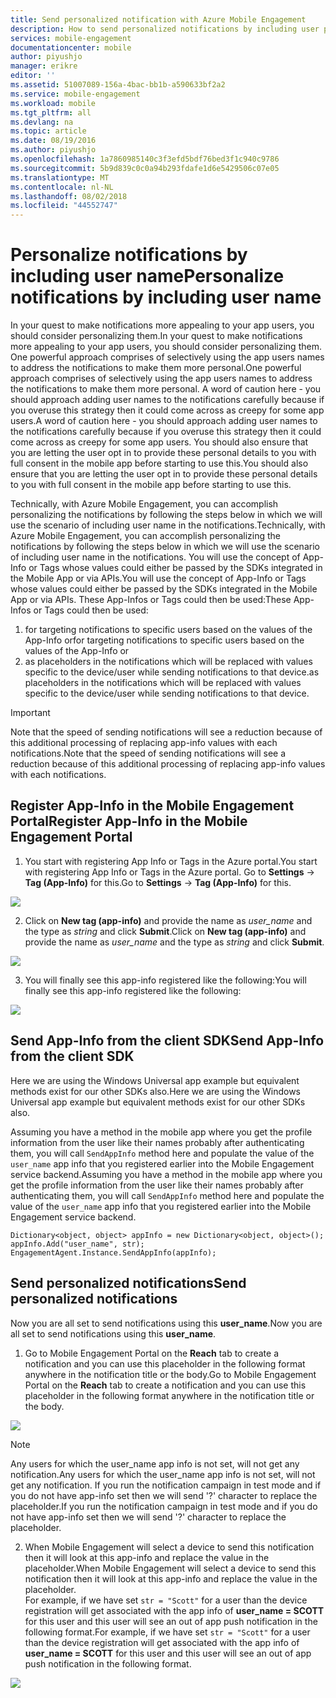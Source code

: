 ```yaml
---
title: Send personalized notification with Azure Mobile Engagement
description: How to send personalized notifications by including user profile information in the notifications like their names
services: mobile-engagement
documentationcenter: mobile
author: piyushjo
manager: erikre
editor: ''
ms.assetid: 51007089-156a-4bac-bb1b-a590633bf2a2
ms.service: mobile-engagement
ms.workload: mobile
ms.tgt_pltfrm: all
ms.devlang: na
ms.topic: article
ms.date: 08/19/2016
ms.author: piyushjo
ms.openlocfilehash: 1a7860985140c3f3efd5bdf76bed3f1c940c9786
ms.sourcegitcommit: 5b9d839c0c0a94b293fdafe1d6e5429506c07e05
ms.translationtype: MT
ms.contentlocale: nl-NL
ms.lasthandoff: 08/02/2018
ms.locfileid: "44552747"
---
```

# <a name="personalize-notifications-by-including-user-name"></a><span data-ttu-id="a73e7-103">Personalize notifications by including user name</span><span class="sxs-lookup"><span data-stu-id="a73e7-103">Personalize notifications by including user name</span></span>
<span data-ttu-id="a73e7-104">In your quest to make notifications more appealing to your app users, you should consider personalizing them.</span><span class="sxs-lookup"><span data-stu-id="a73e7-104">In your quest to make notifications more appealing to your app users, you should consider personalizing them.</span></span> <span data-ttu-id="a73e7-105">One powerful approach comprises of selectively using the app users names to address the notifications to make them more personal.</span><span class="sxs-lookup"><span data-stu-id="a73e7-105">One powerful approach comprises of selectively using the app users names to address the notifications to make them more personal.</span></span> <span data-ttu-id="a73e7-106">A word of caution here - you should approach adding user names to the notifications carefully because if you overuse this strategy then it could come across as creepy for some app users.</span><span class="sxs-lookup"><span data-stu-id="a73e7-106">A word of caution here - you should approach adding user names to the notifications carefully because if you overuse this strategy then it could come across as creepy for some app users.</span></span> <span data-ttu-id="a73e7-107">You should also ensure that you are letting the user opt in to provide these personal details to you with full consent in the mobile app before starting to use this.</span><span class="sxs-lookup"><span data-stu-id="a73e7-107">You should also ensure that you are letting the user opt in to provide these personal details to you with full consent in the mobile app before starting to use this.</span></span> 

<span data-ttu-id="a73e7-108">Technically, with Azure Mobile Engagement, you can accomplish personalizing the notifications by following the steps below in which we will use the scenario of including user name in the notifications.</span><span class="sxs-lookup"><span data-stu-id="a73e7-108">Technically, with Azure Mobile Engagement, you can accomplish personalizing the notifications by following the steps below in which we will use the scenario of including user name in the notifications.</span></span> <span data-ttu-id="a73e7-109">You will use the concept of App-Info or Tags whose values could either be passed by the SDKs integrated in the Mobile App or via APIs.</span><span class="sxs-lookup"><span data-stu-id="a73e7-109">You will use the concept of App-Info or Tags whose values could either be passed by the SDKs integrated in the Mobile App or via APIs.</span></span> <span data-ttu-id="a73e7-110">These App-Infos or Tags could then be used:</span><span class="sxs-lookup"><span data-stu-id="a73e7-110">These App-Infos or Tags could then be used:</span></span>

1. <span data-ttu-id="a73e7-111">for targeting notifications to specific users based on the values of the App-Info or</span><span class="sxs-lookup"><span data-stu-id="a73e7-111">for targeting notifications to specific users based on the values of the App-Info or</span></span> 
2. <span data-ttu-id="a73e7-112">as placeholders in the notifications which will be replaced with values specific to the device/user while sending notifications to that device.</span><span class="sxs-lookup"><span data-stu-id="a73e7-112">as placeholders in the notifications which will be replaced with values specific to the device/user while sending notifications to that device.</span></span> 

> [!IMPORTANT]
> <span data-ttu-id="a73e7-113">Note that the speed of sending notifications will see a reduction because of this additional processing of replacing app-info values with each notifications.</span><span class="sxs-lookup"><span data-stu-id="a73e7-113">Note that the speed of sending notifications will see a reduction because of this additional processing of replacing app-info values with each notifications.</span></span> 
> 
> 

## <a name="register-app-info-in-the-mobile-engagement-portal"></a><span data-ttu-id="a73e7-114">Register App-Info in the Mobile Engagement Portal</span><span class="sxs-lookup"><span data-stu-id="a73e7-114">Register App-Info in the Mobile Engagement Portal</span></span>
1) <span data-ttu-id="a73e7-115">You start with registering App Info or Tags in the Azure portal.</span><span class="sxs-lookup"><span data-stu-id="a73e7-115">You start with registering App Info or Tags in the Azure portal.</span></span> <span data-ttu-id="a73e7-116">Go to **Settings** -> **Tag (App-Info)** for this.</span><span class="sxs-lookup"><span data-stu-id="a73e7-116">Go to **Settings** -> **Tag (App-Info)** for this.</span></span>  

![][1]    

2) <span data-ttu-id="a73e7-117">Click on **New tag (app-info)** and provide the name as *user_name* and the type as *string* and click **Submit**.</span><span class="sxs-lookup"><span data-stu-id="a73e7-117">Click on **New tag (app-info)** and provide the name as *user_name* and the type as *string* and click **Submit**.</span></span> 

![][2]

3) <span data-ttu-id="a73e7-118">You will finally see this app-info registered like the following:</span><span class="sxs-lookup"><span data-stu-id="a73e7-118">You will finally see this app-info registered like the following:</span></span>

![][3]

## <a name="send-app-info-from-the-client-sdk"></a><span data-ttu-id="a73e7-119">Send App-Info from the client SDK</span><span class="sxs-lookup"><span data-stu-id="a73e7-119">Send App-Info from the client SDK</span></span>
<span data-ttu-id="a73e7-120">Here we are using the Windows Universal app example but equivalent methods exist for our other SDKs also.</span><span class="sxs-lookup"><span data-stu-id="a73e7-120">Here we are using the Windows Universal app example but equivalent methods exist for our other SDKs also.</span></span> 

<span data-ttu-id="a73e7-121">Assuming you have a method in the mobile app where you get the profile information from the user like their names probably after authenticating them, you will call `SendAppInfo` method here and populate the value of the `user_name` app info that you registered earlier into the Mobile Engagement service backend.</span><span class="sxs-lookup"><span data-stu-id="a73e7-121">Assuming you have a method in the mobile app where you get the profile information from the user like their names probably after authenticating them, you will call `SendAppInfo` method here and populate the value of the `user_name` app info that you registered earlier into the Mobile Engagement service backend.</span></span> 

    Dictionary<object, object> appInfo = new Dictionary<object, object>();
    appInfo.Add("user_name", str);
    EngagementAgent.Instance.SendAppInfo(appInfo); 

## <a name="send-personalized-notifications"></a><span data-ttu-id="a73e7-122">Send personalized notifications</span><span class="sxs-lookup"><span data-stu-id="a73e7-122">Send personalized notifications</span></span>
<span data-ttu-id="a73e7-123">Now you are all set to send notifications using this **user_name**.</span><span class="sxs-lookup"><span data-stu-id="a73e7-123">Now you are all set to send notifications using this **user_name**.</span></span> 

1) <span data-ttu-id="a73e7-124">Go to Mobile Engagement Portal on the **Reach** tab to create a notification and you can use this placeholder in the following format anywhere in the notification title or the body.</span><span class="sxs-lookup"><span data-stu-id="a73e7-124">Go to Mobile Engagement Portal on the **Reach** tab to create a notification and you can use this placeholder in the following format anywhere in the notification title or the body.</span></span> 

![][4]    

> [!NOTE]
> <span data-ttu-id="a73e7-125">Any users for which the user_name app info is not set, will not get any notification.</span><span class="sxs-lookup"><span data-stu-id="a73e7-125">Any users for which the user_name app info is not set, will not get any notification.</span></span> <span data-ttu-id="a73e7-126">If you run the notification campaign in test mode and if you do not have app-info set then we will send '?' character to replace the placeholder.</span><span class="sxs-lookup"><span data-stu-id="a73e7-126">If you run the notification campaign in test mode and if you do not have app-info set then we will send '?' character to replace the placeholder.</span></span> 
> 
> 

2) <span data-ttu-id="a73e7-127">When Mobile Engagement will select a device to send this notification then it will look at this app-info and replace the value in the placeholder.</span><span class="sxs-lookup"><span data-stu-id="a73e7-127">When Mobile Engagement will select a device to send this notification then it will look at this app-info and replace the value in the placeholder.</span></span>  
<span data-ttu-id="a73e7-128">For example, if we have set `str = "Scott"` for a user than the device registration will get associated with the app info of **user_name = SCOTT** for this user and this user will see an out of app push notification in the following format.</span><span class="sxs-lookup"><span data-stu-id="a73e7-128">For example, if we have set `str = "Scott"` for a user than the device registration will get associated with the app info of **user_name = SCOTT** for this user and this user will see an out of app push notification in the following format.</span></span> 

![][5]    

<!-- Images. -->
[1]: https://docstestmedia1.blob.core.windows.net/azure-media/articles/mobile-engagement/media/mobile-engagement-send-personalized-notifications/app-info.png
[2]: https://docstestmedia1.blob.core.windows.net/azure-media/articles/mobile-engagement/media/mobile-engagement-send-personalized-notifications/create-app-info.png
[3]: https://docstestmedia1.blob.core.windows.net/azure-media/articles/mobile-engagement/media/mobile-engagement-send-personalized-notifications/app-info-user-name.png
[4]: https://docstestmedia1.blob.core.windows.net/azure-media/articles/mobile-engagement/media/mobile-engagement-send-personalized-notifications/personal-notification.png
[5]: https://docstestmedia1.blob.core.windows.net/azure-media/articles/mobile-engagement/media/mobile-engagement-send-personalized-notifications/notification.png






